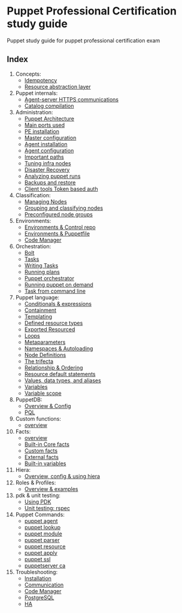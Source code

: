# Puppet Professional Certification study guide

Puppet study guide for puppet professional certification exam

## Index

1. Concepts:
   - [Idempotency](content/Concepts/idempotency.md)
   - [Resource abstraction layer](content/Concepts/ral.md)
1. Puppet internals:
   - [Agent-server HTTPS communications](content/Internals/https_comm.md)
   - [Catalog compilation](content/Internals/catalog_compilation.md)
1. Administration: 
   - [Puppet Architecture](content/Administration/puppet_architecture.md)
   - [Main ports used](content/Administration/puppet_main_ports.md)
   - [PE installation](content/Administration/pe_installation.md)
   - [Master configuration](content/Administration/puppet_master_configuration.md)
   - [Agent installation](content/Administration/puppet_agent_installation.md)
   - [Agent configuration](content/Administration/puppet_agent_configuration.md)
   - [Important paths](content/Administration/important_paths.md)
   - [Tuning infra nodes](content/Administration/tunning.md)
   - [Disaster Recovery](content/Administration/disaster_recovery.md)
   - [Analyzing puppet runs](content/Administration/analyzing_puppet_runs.md)
   - [Backups and restore](content/Administration/backups_restore.md)
   - [Client tools Token based auth](content/Administration/token_auth.md)
1. Classification:
   - [Managing Nodes](content/Classification/managing_nodes.md)
   - [Grouping and classifying nodes](content/Classification/node_groups.md)
   - [Preconfigured node groups](content/Classification/preconfigured_node_groups.md)
1. Environments:
   - [Environments & Control repo](content/Environments/control_repo.md)
   - [Environments & Puppetfile](content/Environments/puppetfile.md)
   - [Code Manager](content/Environments/code_manager.md)
1. Orchestration:
   - [Bolt](content/Orchestration/bolt.md)
   - [Tasks](content/Orchestration/tasks.md)
   - [Writing Tasks](content/Orchestration/writing_tasks.md)
   - [Running plans](content/Orchestration/plans.md)
   - [Puppet orchestrator](content/Orchestration/puppet_orchestrator.md)
   - [Running puppet on demand](content/Orchestration/puppet_ondemand.md)
   - [Task from command line](content/Orchestration/task_from_cli.md)
1. Puppet language:
   - [Conditionals & expressions](content/Language/conditionals.md)
   - [Containment](content/Language/containment.md)
   - [Templating](content/Language/templating.md)
   - [Defined resource types](content/Language/defined_types.md)
   - [Exported Resourced](content/Language/exported_resources.md)
   - [Loops](content/Language/loops.md)
   - [Metaparameters](content/Language/metaparameters.md)
   - [Namespaces & Autoloading](content/Language/namespaces_autoloading.md)
   - [Node Definitions](content/Language/node_definitions.md)
   - [The trifecta](content/Language/trifecta.md)
   - [Relationship & Ordering](content/Language/relationship_ordering.md)
   - [Resource default statements](content/Language/resource_default_statements.md)
   - [Values, data types, and aliases](content/Language/data_types.md)
   - [Variables](content/Language/variables.md)
   - [Variable scope](content/Language/variables_scope.md)
1. PuppetDB:
   - [Overview & Config](content/PuppetDB/overview.md)
   - [PQL](content/PuppetDB/pql.md)
1. Custom functions:  
   - [overview](content/CustomFunctions/overview.md)
1. Facts:
   - [overview](content/Facts/overview.md)
   - [Built-in Core facts](content/Facts/core_facts.md)
   - [Custom facts](content/Facts/custom_facts.md)
   - [External facts](content/Facts/external_facts.md)
   - [Built-in variables](content/Facts/builtin_variables.md)
1. Hiera:
   - [Overview, config & using hiera](content/Hiera/overview.md)
1. Roles & Profiles:
   - [Overview & examples](content/RolesProfiles/overview.md)
1. pdk & unit testing:
   - [Using PDK](content/Module/pdk.md)
   - [Unit testing: rspec](content/Module/rspec.md)
1. Puppet Commands:
   - [puppet agent](content/Commands/agent.md)
   - [puppet lookup](content/Commands/lookup.md)
   - [puppet module](content/Commands/module.md)
   - [puppet parser](content/Commands/parser.md)
   - [puppet resource](content/Commands/resource.md)
   - [puppet apply](content/Commands/apply.md)
   - [puppet ssl](content/Commands/ssl.md)
   - [puppetserver ca](content/Commands/ca.md)
1. Troubleshooting:
   - [Installation](content/Troubleshooting/installation.md)
   - [Communication](content/Troubleshooting/communication.md)
   - [Code Manager](content/Troubleshooting/code_manager.md)
   - [PostgreSQL](content/Troubleshooting/db.md)
   - [HA](content/Troubleshooting/ha.md)
